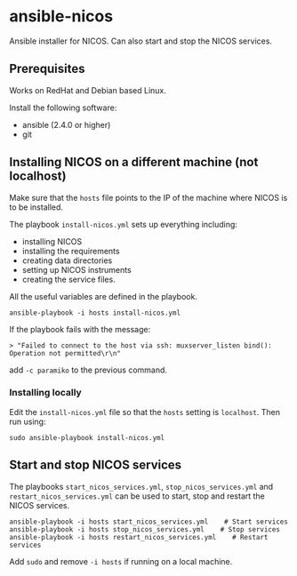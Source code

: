 # ansible-nicos
Ansible installer for NICOS. Can also start and stop the NICOS services.

## Prerequisites
Works on RedHat and Debian based Linux.

Install the following software:
 - ansible (2.4.0 or higher)
 - git

## Installing NICOS on a different machine (not localhost)
Make sure that the ``hosts`` file points to the IP of the machine where NICOS is to be installed.

The playbook ``install-nicos.yml`` sets up everything including:
 - installing NICOS
 - installing the requirements
 - creating data directories
 - setting up NICOS instruments
 - creating the service files.

All the useful variables are defined in the playbook.

```shell
ansible-playbook -i hosts install-nicos.yml
```

If the playbook fails with the message:

```
> "Failed to connect to the host via ssh: muxserver_listen bind(): Operation not permitted\r\n"
```
add ``-c paramiko`` to the previous command.

### Installing locally
Edit the `install-nicos.yml` file so that the `hosts` setting is `localhost`.
Then run using:

```shell
sudo ansible-playbook install-nicos.yml
```

## Start and stop NICOS services

The playbooks ``start_nicos_services.yml``, ``stop_nicos_services.yml`` and ``restart_nicos_services.yml`` can be used to start, stop and restart the NICOS services.

```shell
ansible-playbook -i hosts start_nicos_services.yml    # Start services
ansible-playbook -i hosts stop_nicos_services.yml    # Stop services
ansible-playbook -i hosts restart_nicos_services.yml    # Restart services
```
Add `sudo` and remove `-i hosts` if running on a local machine.
